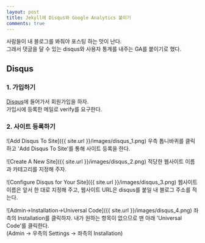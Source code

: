 ```yaml
---
layout: post
title: Jekyll에 Disqus와 Google Analytics 붙이기
comments: true
---
```

사람들이 내 블로그를 봐줘야 포스팅 하는 맛이 난다.  
그래서 댓글을 달 수 있는 disqus와 사용자 통계를 내주는 GA를 붙이기로 했다.

## **Disqus**  

### 1. 가입하기
[Disqus](https://publishers.disqus.com/)에 들어가서 회원가입을 하자.  
가입시에 등록한 메일로 verify를 요구한다.

### 2. 사이트 등록하기
![Add Disqus To Site]({{ site.url }}/images/disqus_1.png)
우측 톱니바퀴를 클릭하고 'Add Disqus To Site'를 통해 사이트 등록을 한다.  

![Create A New Site]({{ site.url }}/images/disqus_2.png)
적당한 웹사이트 이름과 카테고리를 지정해 주자.

![Configure Disqus for Your Site]({{ site.url }}/images/disqus_3.png)
웹사이트 이름은 앞서 한 대로 지정해 주고, 웹사이트 URL은 disqus를 붙일 내 블로그 주소를 적는다.

![Admin->Installation->Universal Code]({{ site.url }}/images/disqus_4.png)
좌측의 Installation를 클릭하자. 내가 원하는 항목이 없으므로 맨 아래 'Universal Code'를 클릭한다.  
(Admin -> 우측의 Settings -> 좌측의 Installation)
